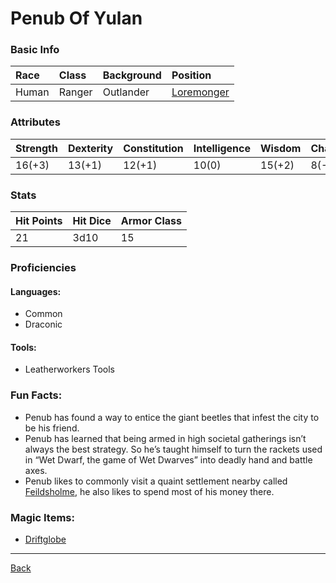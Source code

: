 # Penub Of Yulan

### Basic Info

| Race | Class | Background | Position |
|:--|:--|:--|:--|
| Human | Ranger | Outlander | [Loremonger](../Documents/Loremonger.pdf) |

### Attributes

| Strength | Dexterity | Constitution | Intelligence | Wisdom | Charisma |
|:--|:--|:--|:--|:--|:--|
| 16(+3) | 13(+1) | 12(+1) | 10(0) | 15(+2) | 8(-1) |

### Stats

| Hit Points | Hit Dice | Armor Class |
|:--|:--|:--|
| 21 | 3d10 | 15 |

### Proficiencies
#### Languages:
- Common
- Draconic

#### Tools:
- Leatherworkers Tools

### Fun Facts:
- Penub has found a way to entice the giant beetles that infest the city to be his friend.
- Penub has learned that being armed in high societal gatherings isn’t always the best strategy. So he’s taught himself to turn the rackets used in “Wet Dwarf, the game of Wet Dwarves” into deadly hand and battle axes.
- Penub likes to commonly visit a quaint settlement nearby called [Feildsholme](../Locations/Feildsholme.md), he also likes to spend most of his money there.

### Magic Items:
- [Driftglobe](../MagicItems/Driftglobe.md)

---
[Back](./)